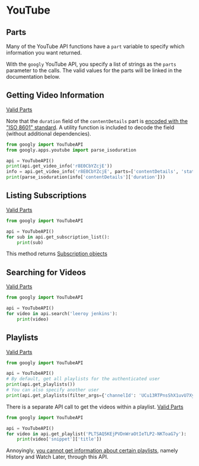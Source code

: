 # YouTube

## Parts
Many of the YouTube API functions have a `part` variable to specify which information you want returned.

With the `googly` YouTube API, you specify a list of strings as the `parts` parameter to the calls.
The valid values for the parts will be linked in the documentation below.

## Getting Video Information
[Valid Parts](https://developers.google.com/youtube/v3/docs/videos/list#parameters)

Note that the `duration` field of the `contentDetails` part is [encoded with the "ISO 8601" standard](https://developers.google.com/youtube/v3/docs/videos#contentDetails.duration).
A utility function is included to decode the field (without additional dependencies).

```python
from googly import YouTubeAPI
from googly.apps.youtube import parse_isoduration

api = YouTubeAPI()
print(api.get_video_info('r8E0CbYZcjE'))
info = api.get_video_info('r8E0CbYZcjE', parts=['contentDetails', 'statistics'])
print(parse_isoduration(info['contentDetails']['duration']))
```

## Listing Subscriptions
[Valid Parts](https://developers.google.com/youtube/v3/docs/subscriptions/list#parameters)

```python
from googly import YouTubeAPI

api = YouTubeAPI()
for sub in api.get_subscription_list():
    print(sub)
```

This method returns [Subscription objects](https://developers.google.com/youtube/v3/docs/subscriptions#resource)

## Searching for Videos
[Valid Parts](https://developers.google.com/youtube/v3/docs/search/list#parameters)
```python
from googly import YouTubeAPI

api = YouTubeAPI()
for video in api.search('leeroy jenkins'):
    print(video)
```

## Playlists
[Valid Parts](https://developers.google.com/youtube/v3/docs/playlists/list#parameters)
```python
from googly import YouTubeAPI

api = YouTubeAPI()
# By default, get all playlists for the authenticated user
print(api.get_playlists())
# You can also specify another user
print(api.get_playlists(filter_args={'channelId': 'UCu13RTPnsShX1uvU7Xypwrg'}))
```

There is a separate API call to get the videos within a playlist. [Valid Parts](https://developers.google.com/youtube/v3/docs/playlistItems/list#parameters)

```python
from googly import YouTubeAPI

api = YouTubeAPI()
for video in api.get_playlist('PLTSAQ5KEjPVDnWraOtIeTLP2-NKToaG7y'):
    print(video['snippet']['title'])
```

Annoyingly, [you cannot get information about certain playlists](https://developers.google.com/youtube/v3/revision_history#september-15-2016), namely History and Watch Later, through this API.
